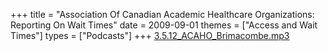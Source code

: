 +++
title = "Association Of Canadian Academic Healthcare Organizations: Reporting On Wait Times"
date = 2009-09-01
themes = ["Access and Wait Times"]
types = ["Podcasts"]
+++
[3.5.12\_ACAHO\_Brimacombe.mp3](/files/3.5.12_ACAHO_Brimacombe.mp3)
